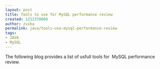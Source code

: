 ```yaml
---
layout: post
title: Tools to use for MySQL performance review
created: 1212378060
author: zvika
permalink: java/tools-use-mysql-performance-review
tags:
- JAVA
- MySQL
---
```

<p><span class="thmr_call" id="thmr_42"><span class="thmr_call" id="thmr_6"><p>The following blog provides a list of usfull tools for&nbsp; MySQL performance review.</p></span></span></p>
